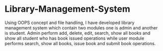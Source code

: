 # Library-Management-System
Using OOPS concept and file handling, I have developed library management system which contain two modules one is admin and another is student. Admin perform add, delete, edit, search, show all books and show all student who has book issued operations while user module performs search, show all books, issue book and submit book operations.
